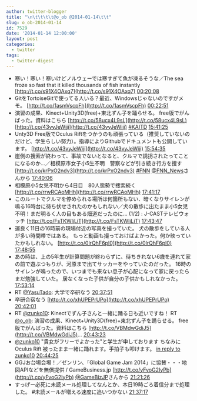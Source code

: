 ```yaml
---
author: twitter-blogger
title: "\n\t\t\t\t@o_ob @2014-01-14\t\t"
slug: o_ob-2014-01-14
id: 7529
date: '2014-01-14 12:00:00'
layout: post
categories:
  - twitter
tags:
  - twitter-digest
---
```


*   寒い！寒い！寒いけどノルウェーでは寒すぎて魚が凍るそうな／The sea froze so fast that it killed thousands of fish instantly [http://t.co/s91X4OAxq7](http://t.co/s91X4OAxq7) [00:20:08](http://twitter.com/o_ob/statuses/422749915438006272)
*   GitをTortoiseGitで使ってる人いる？最近、Windowsじゃないのですがメモ。 [http://t.co/1asmVscpFh](http://t.co/1asmVscpFh) [00:22:51](http://twitter.com/o_ob/statuses/422750598862106625)
*   演習の成果、Kinect+Unity3D(free)+東北ずん子を踊らせる。 free版でがんばった。資料はこちら [http://t.co/58ucx4L9sL](http://t.co/58ucx4L9sL) [http://t.co/43vyJeWiji](http://t.co/43vyJeWiji) [#KAITD](http://search.twitter.com/search?q=%23KAITD) [15:41:25](http://twitter.com/o_ob/statuses/422981763757907968)
*   Unty3D Free版でOculus Riftをつかうのも頑張っている（推奨していないのだけど、学生らしい努力）。指導によりGithubでドキュメントも公開しています。 [http://t.co/43vyJeWiji](http://t.co/43vyJeWiji) [15:54:35](http://twitter.com/o_ob/statuses/422985074317860864)
*   崖側の捜索が終わって、事故でないとなると、クルマで誘拐されたってことになるのか…／相模原市女子小5生不明　警察などが引き続き行方を捜す [http://t.co/krPxO2ndv3](http://t.co/krPxO2ndv3) [#FNN](http://search.twitter.com/search?q=%23FNN) [@FNN_News](http://twitter.com/FNN_News)さんから [17:40:06](http://twitter.com/o_ob/statuses/423011631417683968)
*   相模原小5女児不明から4日目　80人態勢で捜索続く [http://t.co/rrwRCAoMHh](http://t.co/rrwRCAoMHh) [17:41:17](http://twitter.com/o_ob/statuses/423011928835780608)
*   このルートでクルマを停められる場所は何箇所もない、暗くなりサイレンが鳴る16時台に待ち伏せされたのかもしれない／犬の散歩に出たまま小5女児不明！まだ明るく人の目もある畑道だったのに… (1/2) : J-CASTテレビウォッチ [http://t.co/FsTKWljLiT](http://t.co/FsTKWljLiT) [17:43:47](http://twitter.com/o_ob/statuses/423012556928593920)
*   運良く11日の16時前の現場付近の写真を撮っていた。 犬の散歩をしている人が多い時間帯ではある。 もっと動画も撮っておけばよかった。何か映っていたかもしれない。 [http://t.co/0IrQhF6pI0](http://t.co/0IrQhF6pI0) [17:48:55](http://twitter.com/o_ob/statuses/423013849311088640)
*   あの時は、上の5年生が計算問題が終わらずに、待ちきれない6歳を連れて家の前で遊ぶつもりが、河原まで出てサッカーをやっていたのだった。 16時のサイレンが鳴ったので、いつまでも来ない息子が心配になって家に戻ったらまだ勉強していた。 居なくなった子供が自分の子供かもしれなかった。 [17:53:14](http://twitter.com/o_ob/statuses/423014934356582400)
*   RT [@YasuTado](http://twitter.com/YasuTado): 大学で卒研なう [20:37:51](http://twitter.com/o_ob/statuses/423056362004680704)
*   卒研合宿なう [http://t.co/xhUPEPrUPo](http://t.co/xhUPEPrUPo) [20:42:01](http://twitter.com/o_ob/statuses/423057409066549248)
*   RT [@zunko10](http://twitter.com/zunko10): Kinectでずん子さんと一緒に踊る日も近いですね！ RT [@o_ob](http://twitter.com/o_ob): 演習の成果、Kinect+Unity3D(free)+東北ずん子を踊らせる。 free版でがんばった。資料はこちら [http://t.co/VBMdwGdiJ5](http://t.co/VBMdwGdiJ5)... [20:43:23](http://twitter.com/o_ob/statuses/423057754006122496)
*   [@zunko10](http://twitter.com/zunko10) "貴女がフリーでよかった"と学生が申しております ちなみに Oculus Rift 被ったまま一緒に踊れます。手拍子も叩けます。 [in reply to zunko10](http://twitter.com/zunko10/statuses/422987487871778816) [20:44:25](http://twitter.com/o_ob/statuses/423058013558013953)
*   GGJお台場会場！／ゼンリン、「Global Game Jam 2014」に協賛・・・地図APIなどを無償提供 / GameBusiness.jp [http://t.co/yFvoG2IyPb](http://t.co/yFvoG2IyPb) [@GameBizJP](http://twitter.com/GameBizJP)さんから [21:21:26](http://twitter.com/o_ob/statuses/423067328960401408)
*   すっげー必死に未読メール処理してなんとか、本日19時ごろ着信分まで処理した。 #未読メールが増える速度に追いつかない [21:37:17](http://twitter.com/o_ob/statuses/423071318859202561)